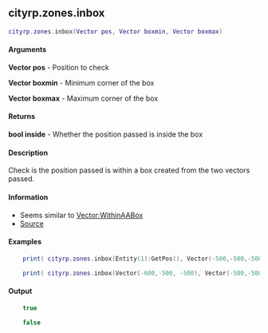 
## cityrp.zones.inbox

```lua
cityrp.zones.inbox(Vector pos, Vector boxmin, Vector boxmax)
```

#### Arguments

**Vector pos** - Position to check

**Vector boxmin** - Minimum corner of the box

**Vector boxmax** - Maximum corner of the box

#### Returns

**bool inside** - Whether the position passed is inside the box

#### Description
Check is the position passed is within a box created from the two vectors passed.

#### Information
* Seems similar to [Vector:WithinAABox](https://wiki.garrysmod.com/page/Vector/WithinAABox)
* [Source](https://app.assembla.com/spaces/roleplaygamemode/subversion/source/HEAD/gamemode/core/libraries/sh_zones.lua#ln47)

#### Examples
```lua
	print( cityrp.zones.inbox(Entity(1):GetPos(), Vector(-500,-500,-500) , Vector(500,500,500) ) )

	print( cityrp.zones.inbox(Vector(-600,-500, -500), Vector(-500,-500,-500) , Vector(500,500,500) ) )
```

#### Output
```lua
	true

	false
```

